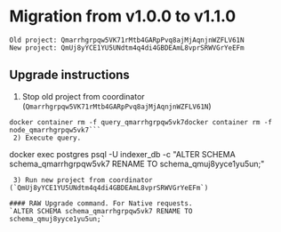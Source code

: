 # Migration from v1.0.0 to v1.1.0
```
Old project: Qmarrhgrpqw5VK71rMtb4GARpPvq8ajMjAqnjnWZFLV61N
New project: QmUj8yYCE1YU5UNdtm4q4di4GBDEAmL8vprSRWVGrYeEFm
```


## Upgrade instructions
 1) Stop old project from coordinator (`Qmarrhgrpqw5VK71rMtb4GARpPvq8ajMjAqnjnWZFLV61N`)
```
docker container rm -f query_qmarrhgrpqw5vk7docker container rm -f node_qmarrhgrpqw5vk7```
 2) Execute query.

```
docker exec postgres psql -U indexer_db -c "ALTER SCHEMA schema_qmarrhgrpqw5vk7 RENAME TO schema_qmuj8yyce1yu5un;"
```
 3) Run new project from coordinator (`QmUj8yYCE1YU5UNdtm4q4di4GBDEAmL8vprSRWVGrYeEFm`)

#### RAW Upgrade command. For Native requests.
`ALTER SCHEMA schema_qmarrhgrpqw5vk7 RENAME TO schema_qmuj8yyce1yu5un;`

